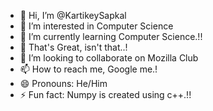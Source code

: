 - 👋 Hi, I’m @KartikeySapkal
- 👀 I’m interested in Computer Science
- 🌱 I’m currently learning Computer Science.!!
- 🫡 That's Great, isn't that..!
- 💞️ I’m looking to collaborate on Mozilla Club  
- 📫 How to reach me, Google me.! 
- 😄 Pronouns: He/Him
- ⚡ Fun fact: Numpy is created using c++.!!

<!---
KartikeySapkal/KartikeySapkal is a ✨ special ✨ repository because its `README.md` (this file) appears on your GitHub profile.
You can click the Preview link to take a look at your changes.
--->
